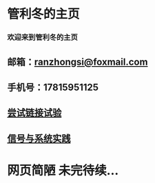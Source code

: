 #  管利冬的主页
###  欢迎来到管利冬的主页
##  邮箱：ranzhongsi@foxmail.com
##  手机号：17815951125
## <a href="/index-en.html">尝试链接试验</a>
##  <a href="/p.html">信号与系统实践</a>
# 网页简陋 未完待续...
